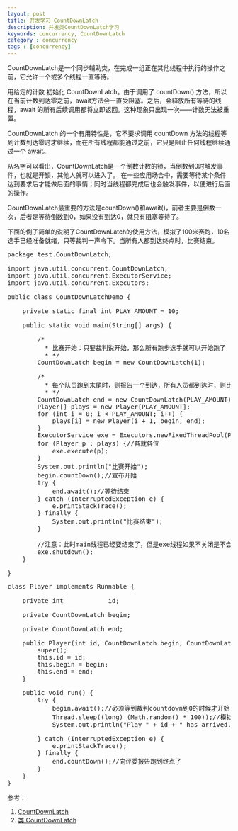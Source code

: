 ```yaml
---
layout: post
title: 并发学习-CountDownLatch
description: 并发类CountDownLatch学习
keywords: concurrency, CountDownLatch
category : concurrency
tags : [concurrency]
---
```


CountDownLatch是一个同步辅助类，在完成一组正在其他线程中执行的操作之前，它允许一个或多个线程一直等待。

用给定的计数 初始化 CountDownLatch。由于调用了 countDown() 方法，所以在当前计数到达零之前，await方法会一直受阻塞。之后，会释放所有等待的线程，await 的所有后续调用都将立即返回。这种现象只出现一次——计数无法被重置。

CountDownLatch 的一个有用特性是，它不要求调用 countDown 方法的线程等到计数到达零时才继续，而在所有线程都能通过之前，它只是阻止任何线程继续通过一个 await。

从名字可以看出，CountDownLatch是一个倒数计数的锁，当倒数到0时触发事件，也就是开锁，其他人就可以进入了。
在一些应用场合中，需要等待某个条件达到要求后才能做后面的事情；同时当线程都完成后也会触发事件，以便进行后面的操作。

CountDownLatch最重要的方法是countDown()和await()，前者主要是倒数一次，后者是等待倒数到0，如果没有到达0，就只有阻塞等待了。

下面的例子简单的说明了CountDownLatch的使用方法，模拟了100米赛跑，10名选手已经准备就绪，只等裁判一声令下。当所有人都到达终点时，比赛结束。  

<pre class="brush: java">
package test.CountDownLatch;

import java.util.concurrent.CountDownLatch;
import java.util.concurrent.ExecutorService;
import java.util.concurrent.Executors;

public class CountDownLatchDemo {

    private static final int PLAY_AMOUNT = 10;

    public static void main(String[] args) {

        /*
          * 比赛开始：只要裁判说开始，那么所有跑步选手就可以开始跑了
          * */
        CountDownLatch begin = new CountDownLatch(1);

        /*
          * 每个队员跑到末尾时，则报告一个到达，所有人员都到达时，则比赛结束
          * */
        CountDownLatch end = new CountDownLatch(PLAY_AMOUNT);
        Player[] plays = new Player[PLAY_AMOUNT];
        for (int i = 0; i < PLAY_AMOUNT; i++) {
            plays[i] = new Player(i + 1, begin, end);
        }
        ExecutorService exe = Executors.newFixedThreadPool(PLAY_AMOUNT);
        for (Player p : plays) {//各就各位   
            exe.execute(p);
        }
        System.out.println("比赛开始");
        begin.countDown();//宣布开始   
        try {
            end.await();//等待结束   
        } catch (InterruptedException e) {
            e.printStackTrace();
        } finally {
            System.out.println("比赛结束");
        }

        //注意：此时main线程已经要结束了，但是exe线程如果不关闭是不会结束的   
        exe.shutdown();
    }

}
</pre>
<pre class="brush: java">
class Player implements Runnable {

    private int            id;

    private CountDownLatch begin;

    private CountDownLatch end;

    public Player(int id, CountDownLatch begin, CountDownLatch end) {
        super();
        this.id = id;
        this.begin = begin;
        this.end = end;
    }

    public void run() {
        try {
            begin.await();//必须等到裁判countdown到0的时候才开始   
            Thread.sleep((long) (Math.random() * 100));//模拟跑步需要的时间   
            System.out.println("Play " + id + " has arrived. ");

        } catch (InterruptedException e) {
            e.printStackTrace();
        } finally {
            end.countDown();//向评委报告跑到终点了   
        }
    }
}
</pre>

参考：
1. [CountDownLatch](http://hi.baidu.com/chenwei6111/blog/item/168715272ebd2f0f908f9d6b.html)  
2. [类 CountDownLatch](http://www.cjsdn.net/doc/jdk50/java/util/concurrent/CountDownLatch.html)